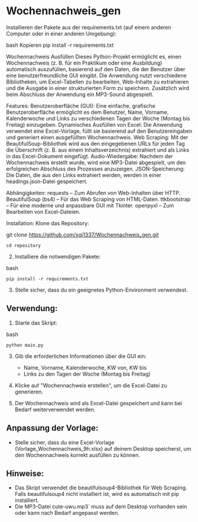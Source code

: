 # Wochennachweis_gen

Installieren der Pakete aus der requirements.txt (auf einem anderen Computer oder in einer anderen Umgebung):

bash
Kopieren
pip install -r requirements.txt



Wochennachweis Ausfüllen
Dieses Python-Projekt ermöglicht es, einen Wochennachweis (z. B. für ein Praktikum oder eine Ausbildung) automatisch auszufüllen, basierend auf den Daten, die der Benutzer über eine benutzerfreundliche GUI eingibt. Die Anwendung nutzt verschiedene Bibliotheken, um Excel-Tabellen zu bearbeiten, Web-Inhalte zu extrahieren und die Ausgabe in einer strukturierten Form zu speichern. Zusätzlich wird beim Abschluss der Anwendung ein MP3-Sound abgespielt.

Features:
Benutzeroberfläche (GUI): Eine einfache, grafische Benutzeroberfläche ermöglicht es dem Benutzer, Name, Vorname, Kalenderwoche und Links zu verschiedenen Tagen der Woche (Montag bis Freitag) einzugeben.
Dynamisches Ausfüllen von Excel: Die Anwendung verwendet eine Excel-Vorlage, füllt sie basierend auf den Benutzereingaben und generiert einen ausgefüllten Wochennachweis.
Web Scraping: Mit der BeautifulSoup-Bibliothek wird aus den eingegebenen URLs für jeden Tag die Überschrift (z. B. aus einem Inhaltsverzeichnis) extrahiert und als Links in das Excel-Dokument eingefügt.
Audio-Wiedergabe: Nachdem der Wochennachweis erstellt wurde, wird eine MP3-Datei abgespielt, um den erfolgreichen Abschluss des Prozesses anzuzeigen.
JSON-Speicherung: Die Daten, die aus den Links extrahiert werden, werden in einer headings.json-Datei gespeichert.

Abhängigkeiten:
requests – Zum Abrufen von Web-Inhalten über HTTP.
BeautifulSoup (bs4) – Für das Web Scraping von HTML-Daten.
ttkbootstrap – Für eine moderne und anpassbare GUI mit Tkinter.
openpyxl – Zum Bearbeiten von Excel-Dateien.

Installation:
Klone das Repository: 

git clone https://github.com/xqi1337/Wochennachweis_gen.git

    cd repository
    
2. Installiere die notwendigen Pakete:
    
bash
    
    pip install -r requirements.txt
    
3. Stelle sicher, dass du ein geeignetes Python-Environment verwendest.

## Verwendung:

1. Starte das Skript:

bash

    
    python main.py
    

3. Gib die erforderlichen Informationen über die GUI ein:
   - Name, Vorname, Kalenderwoche, KW von, KW bis
   - Links zu den Tagen der Woche (Montag bis Freitag)

4. Klicke auf "Wochennachweis erstellen", um die Excel-Datei zu generieren.

5. Der Wochennachweis wird als Excel-Datei gespeichert und kann bei Bedarf weiterverwendet werden.

## Anpassung der Vorlage:
- Stelle sicher, dass du eine Excel-Vorlage (Vorlage_Wochennachweis_9h.xlsx) auf deinem Desktop speicherst, um den Wochennachweis korrekt ausfüllen zu können.

## Hinweise:
- Das Skript verwendet die beautifulsoup4-Bibliothek für Web Scraping. Falls beautifulsoup4 nicht installiert ist, wird es automatisch mit pip installiert.
- Die MP3-Datei cute-uwu.mp3` muss auf dem Desktop vorhanden sein oder kann nach Bedarf angepasst werden.
